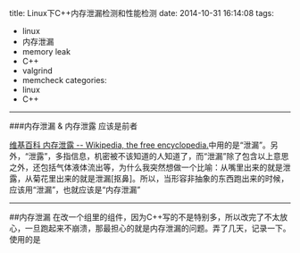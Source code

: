 title: Linux下C++内存泄漏检测和性能检测
date: 2014-10-31 16:14:08
tags:
- linux
- 内存泄漏
- memory leak
- C++
- valgrind
- memcheck
categories:
- linux
- C++

---

###内存泄漏 & 内存泄露 
应该是前者
<!--more-->
[维基百科 内存泄露 -- Wikipedia, the free encyclopedia.](http://zh.wikipedia.org/wiki/内存泄漏)中用的是“泄漏”。另外，“泄露”，多指信息，机密被不该知道的人知道了，而“泄漏”除了包含以上意思之外，还包括气体液体流出等，为什么我突然想做一个比喻：从嘴里出来的就是泄露，从菊花里出来的就是泄漏[抠鼻]。所以，当形容非抽象的东西跑出来的时候，应该用“泄漏”，也就应该是“内存泄漏”

---

##内存泄漏
在改一个组里的组件，因为C++写的不是特别多，所以改完了不太放心，一旦跑起来不崩溃，那最担心的就是内存泄漏的问题。弄了几天，记录一下。
使用的是


